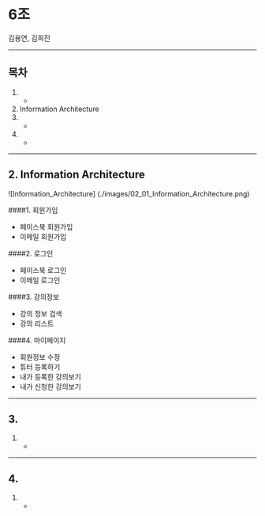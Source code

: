 # 6조

김용연, 김희진

---

## 목차

1. -
2. Information Architecture
3. -
4. -

---

## 2. Information Architecture

![Information_Architecture]
(./images/02_01_Information_Architecture.png)

####1. 회원가입
 - 페이스북 회원가입
 - 이메일 회원가입

####2. 로그인
 - 페이스북 로그인
 - 이메일 로그인

####3. 강의정보
 - 강의 정보 검색
 - 강의 리스트

####4. 마이페이지
 - 회원정보 수정
 - 튜터 등록하기
 - 내가 등록한 강의보기
 - 내가 신청한 강의보기 
 
 
---

## 3.

1. -

---

## 4.

1. -